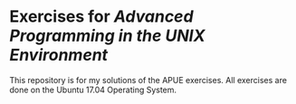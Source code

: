 # Exercises for *Advanced Programming in the UNIX Environment*

This repository is for my solutions of the APUE exercises. All exercises are done on the Ubuntu 17.04 Operating System.
